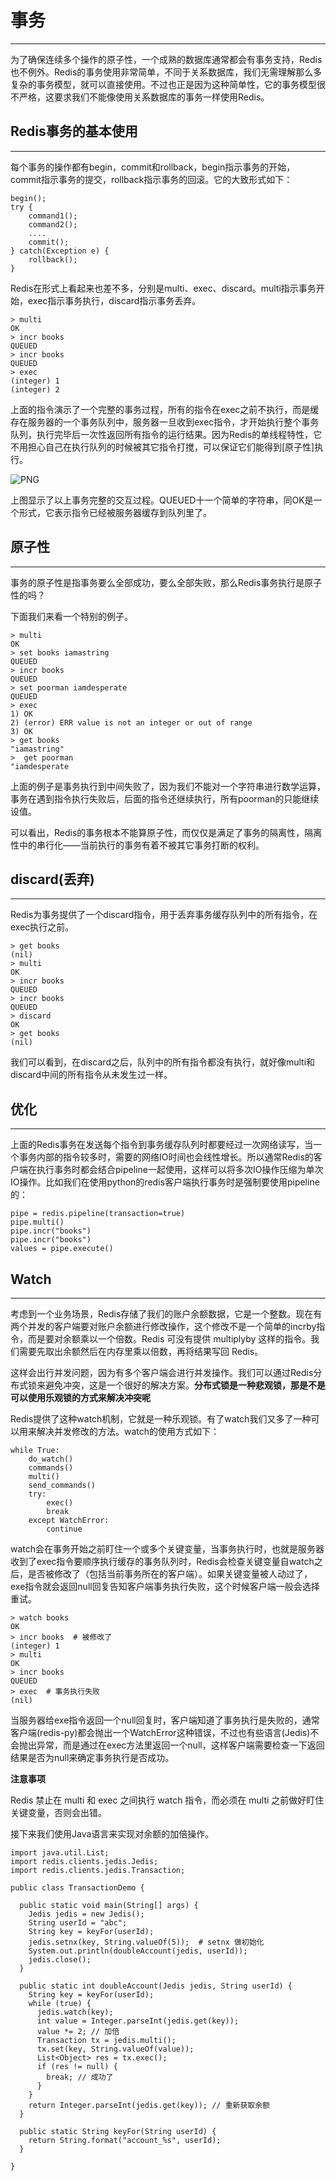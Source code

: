 # 事务
---
为了确保连续多个操作的原子性，一个成熟的数据库通常都会有事务支持，Redis也不例外。Redis的事务使用非常简单，不同于关系数据库，我们无需理解那么多复杂的事务模型，就可以直接使用。不过也正是因为这种简单性，它的事务模型很不严格，这要求我们不能像使用关系数据库的事务一样使用Redis。


## Redis事务的基本使用
---
每个事务的操作都有begin，commit和rollback，begin指示事务的开始，commit指示事务的提交，rollback指示事务的回滚。它的大致形式如下：
```
begin();
try {
    command1();
    command2();
    ....
    commit();
} catch(Exception e) {
    rollback();
}
```
Redis在形式上看起来也差不多，分别是multi、exec、discard。multi指示事务开始，exec指示事务执行，discard指示事务丢弃。
```
> multi
OK
> incr books
QUEUED
> incr books
QUEUED
> exec
(integer) 1
(integer) 2
```
上面的指令演示了一个完整的事务过程，所有的指令在exec之前不执行，而是缓存在服务器的一个事务队列中，服务器一旦收到exec指令，才开始执行整个事务队列，执行完毕后一次性返回所有指令的运行结果。因为Redis的单线程特性，它不用担心自己在执行队列的时候被其它指令打搅，可以保证它们能得到[原子性]执行。

![PNG](images/redis15-1.png)

上图显示了以上事务完整的交互过程。QUEUED十一个简单的字符串，同OK是一个形式，它表示指令已经被服务器缓存到队列里了。


## 原子性
---
事务的原子性是指事务要么全部成功，要么全部失败，那么Redis事务执行是原子性的吗？

下面我们来看一个特别的例子。
```
> multi
OK
> set books iamastring
QUEUED
> incr books
QUEUED
> set poorman iamdesperate
QUEUED
> exec
1) OK
2) (error) ERR value is not an integer or out of range
3) OK
> get books
"iamastring"
>  get poorman
"iamdesperate
```
上面的例子是事务执行到中间失败了，因为我们不能对一个字符串进行数学运算，事务在遇到指令执行失败后，后面的指令还继续执行，所有poorman的只能继续设值。

可以看出，Redis的事务根本不能算原子性，而仅仅是满足了事务的隔离性，隔离性中的串行化——当前执行的事务有着不被其它事务打断的权利。


## discard(丢弃)
---
Redis为事务提供了一个discard指令，用于丢弃事务缓存队列中的所有指令，在exec执行之前。
```
> get books
(nil)
> multi
OK
> incr books
QUEUED
> incr books
QUEUED
> discard
OK
> get books
(nil)
```
我们可以看到，在discard之后，队列中的所有指令都没有执行，就好像multi和discard中间的所有指令从未发生过一样。


## 优化
---
上面的Redis事务在发送每个指令到事务缓存队列时都要经过一次网络读写，当一个事务内部的指令较多时，需要的网络IO时间也会线性增长。所以通常Redis的客户端在执行事务时都会结合pipeline一起使用，这样可以将多次IO操作压缩为单次IO操作。比如我们在使用python的redis客户端执行事务时是强制要使用pipeline的：
```
pipe = redis.pipeline(transaction=true)
pipe.multi()
pipe.incr("books")
pipe.incr("books")
values = pipe.execute()
```


## Watch
---
考虑到一个业务场景，Redis存储了我们的账户余额数据，它是一个整数。现在有两个并发的客户端要对账户余额进行修改操作，这个修改不是一个简单的incrby指令，而是要对余额乘以一个倍数。Redis 可没有提供 multiplyby 这样的指令。我们需要先取出余额然后在内存里乘以倍数，再将结果写回 Redis。

这样会出行并发问题，因为有多个客户端会进行并发操作。我们可以通过Redis分布式锁来避免冲突，这是一个很好的解决方案。**分布式锁是一种悲观锁，那是不是可以使用乐观锁的方式来解决冲突呢**

Redis提供了这种watch机制，它就是一种乐观锁。有了watch我们又多了一种可以用来解决并发修改的方法。watch的使用方式如下：
```
while True:
    do_watch()
    commands()
    multi()
    send_commands()
    try:
        exec()
        break
    except WatchError:
        continue
```
watch会在事务开始之前盯住一个或多个关键变量，当事务执行时，也就是服务器收到了exec指令要顺序执行缓存的事务队列时，Redis会检查关键变量自watch之后，是否被修改了（包括当前事务所在的客户端）。如果关键变量被人动过了，exe指令就会返回null回复告知客户端事务执行失败，这个时候客户端一般会选择重试。
```
> watch books
OK
> incr books  # 被修改了
(integer) 1
> multi
OK
> incr books
QUEUED
> exec  # 事务执行失败
(nil)
```

当服务器给exe指令返回一个null回复时，客户端知道了事务执行是失败的，通常客户端(redis-py)都会抛出一个WatchError这种错误，不过也有些语言(Jedis)不会抛出异常，而是通过在exec方法里返回一个null，这样客户端需要检查一下返回结果是否为null来确定事务执行是否成功。

**注意事项**

Redis 禁止在 multi 和 exec 之间执行 watch 指令，而必须在 multi 之前做好盯住关键变量，否则会出错。

接下来我们使用Java语言来实现对余额的加倍操作。
```
import java.util.List;
import redis.clients.jedis.Jedis;
import redis.clients.jedis.Transaction;

public class TransactionDemo {

  public static void main(String[] args) {
    Jedis jedis = new Jedis();
    String userId = "abc";
    String key = keyFor(userId);
    jedis.setnx(key, String.valueOf(5));  # setnx 做初始化
    System.out.println(doubleAccount(jedis, userId));
    jedis.close();
  }

  public static int doubleAccount(Jedis jedis, String userId) {
    String key = keyFor(userId);
    while (true) {
      jedis.watch(key);
      int value = Integer.parseInt(jedis.get(key));
      value *= 2; // 加倍
      Transaction tx = jedis.multi();
      tx.set(key, String.valueOf(value));
      List<Object> res = tx.exec();
      if (res != null) {
        break; // 成功了
      }
    }
    return Integer.parseInt(jedis.get(key)); // 重新获取余额
  }

  public static String keyFor(String userId) {
    return String.format("account_%s", userId);
  }

}
```

